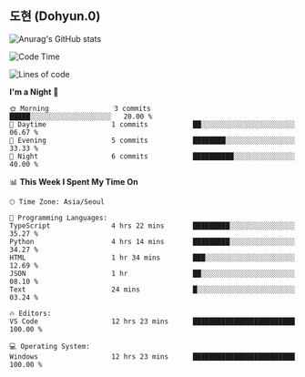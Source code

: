 ## 도현 (Dohyun.0)
![Anurag's GitHub stats](https://github-readme-stats.vercel.app/api?username=dohyun-0&theme=dark&show_icons=true)
<!--START_SECTION:waka-->
![Code Time](http://img.shields.io/badge/Code%20Time-223%20hrs%2023%20mins-blue)

![Lines of code](https://img.shields.io/badge/From%20Hello%20World%20I%27ve%20Written-6.3%20thousand%20lines%20of%20code-blue)

**I'm a Night 🦉** 

```text
🌞 Morning                3 commits           █████░░░░░░░░░░░░░░░░░░░░   20.00 % 
🌆 Daytime                1 commits           ██░░░░░░░░░░░░░░░░░░░░░░░   06.67 % 
🌃 Evening                5 commits           ████████░░░░░░░░░░░░░░░░░   33.33 % 
🌙 Night                  6 commits           ██████████░░░░░░░░░░░░░░░   40.00 % 
```


📊 **This Week I Spent My Time On** 

```text
🕑︎ Time Zone: Asia/Seoul

💬 Programming Languages: 
TypeScript               4 hrs 22 mins       █████████░░░░░░░░░░░░░░░░   35.27 % 
Python                   4 hrs 14 mins       █████████░░░░░░░░░░░░░░░░   34.27 % 
HTML                     1 hr 34 mins        ███░░░░░░░░░░░░░░░░░░░░░░   12.69 % 
JSON                     1 hr                ██░░░░░░░░░░░░░░░░░░░░░░░   08.10 % 
Text                     24 mins             █░░░░░░░░░░░░░░░░░░░░░░░░   03.24 % 

🔥 Editors: 
VS Code                  12 hrs 23 mins      █████████████████████████   100.00 % 

💻 Operating System: 
Windows                  12 hrs 23 mins      █████████████████████████   100.00 % 
```


<!--END_SECTION:waka-->
